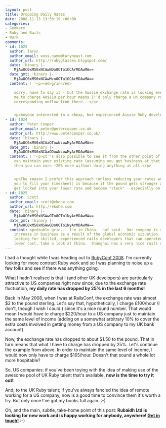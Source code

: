 ```yaml
---
layout: post
title: Dropping Daily Rates
date: 2008-11-13 13:50:19 +00:00
categories:
- Geekery
- Ruby and Rails
- Work
comments:
- id: 1023
  author: Taryn
  author_email: woss.name@taryneast.com
  author_url: http://rubyglasses.blogspot.com/
  date: !binary |-
    MjAwOC0xMS0xNCAwNDo0OTo1OCArMDAwMA==
  date_gmt: !binary |-
    MjAwOC0xMS0xNCAwMzo0OTo1OCArMDAwMA==
  content: ! '<p><em>grin</em>

    sorry, have to say it - but the Aussie exchange rate is looking even better. For
    me to charge AU$110 per hour means I''d only charge a UK company roughly £50 with
    corresponding onflow from there...</p>


    <p>Anyone interested in a cheap, but experienced Aussie Ruby developer? ;)</p>'
- id: 1024
  author: Peter Cooper
  author_email: peter@petercooper.co.uk
  author_url: http://www.petercooper.co.uk/
  date: !binary |-
    MjAwOC0xMS0xNCAxOTowNzowMyArMDAwMA==
  date_gmt: !binary |-
    MjAwOC0xMS0xNCAxODowNzowMyArMDAwMA==
  content: ! '<p>It''s also possible to see it from the other point of view. If you
    can maintain your existing rate (assuming you get business at that rate already)
    then you can earn ~20% more without doing anything at all.</p>


    <p>The reason I prefer this approach (unless reducing your rates would enable
    you to fill your timesheet) is because if the pound gets stronger again, you might
    get locked into your lower rate and become "stuck" - especially on longer projects.</p>'
- id: 1025
  author: Scott
  author_email: scott@ekohe.com
  author_url: http://ekohe.com
  date: !binary |-
    MjAwOC0xMS0xNSAwOTo0OTo1NyArMDAwMA==
  date_gmt: !binary |-
    MjAwOC0xMS0xNSAwODo0OTo1NyArMDAwMA==
  content: <p>double grin... I'm in China.  nuf said.  Our company is seeing a nice
    increase in business as a result of the global economic situation.  If you are
    looking for skilled, experienced rails developers that can operated at a much
    lower cost, take a look at China.  Shanghai has a very nice rails community.</p>
---
```

I had a thought while I was heading out to [RubyConf 2008](http://rubyconf.org/).  I'm currently looking for more contract Ruby work and so I was planning to noise up a few folks and see if there was anything going.

What I hadn't realised is that I (and other UK developers) are particularly attractive to US companies right now since, due to the exchange rate fluctuation, **my daily rate has dropped by 25% in the last 6 months!**

Back in May 2008, when I was at RailsConf, the exchange rate was almost $2 to the pound sterling.  Let's say that, hypothetically, I charge £100/hour (I don't, though I wish I could!) since it's a nice round number.  That would mean I would have to charge $220/hour to a US company just to maintain the same level of income (adding on a somewhat arbitrary 10% to cover the extra costs involved in getting money from a US company to my UK bank account).

Now, the exchange rate has dropped to about $1.50 to the pound.  That in turn means that what I have to charge has dropped by 25%.  Let's continue the example from above.  In order to maintain the same level of income, I would now only have to charge $165/hour.  Doesn't that sound a whole lot more hospitable?

So, US companies:  if you've been toying with the idea of making use of the awesome pool of UK Ruby talent that's available, **now is the time to try it out!**

And, to the UK Ruby talent; if you've always fancied the idea of remote working for a US company, now is a good time to convince them it's worth a try.  But only once I've got my books full again. :-)

Oh, and the main, subtle, take-home point of this post: **Rubaidh Ltd is looking for new work and is happy working for anybody, anywhere!  <a href="mailto:mathie@rubaidh.com">Get in touch!</a>** :-)
